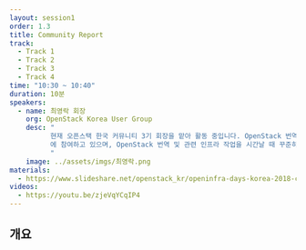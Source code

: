 ```yaml
---
layout: session1
order: 1.3
title: Community Report
track:
  - Track 1
  - Track 2
  - Track 3
  - Track 4
time: "10:30 ~ 10:40"
duration: 10분
speakers:
  - name: 최영락 회장
    org: OpenStack Korea User Group
    desc: "
          현재 오픈스택 한국 커뮤니티 3기 회장을 맡아 활동 중입니다. OpenStack 번역을 시작으로 한 문서화, 버그 수정, 커뮤니케이션 경험을 바탕으로 국제화팀 프로젝트 리더로 약 1년간 활동하였습니다. 현재는 공개SW개발자센터 (KOSSLAB) 글로벌 오픈프론티어 5기 (파트타임)
		  에 참여하고 있으며, OpenStack 번역 및 관련 인프라 작업을 시간날 때 꾸준히 하고 있습니다.
		  "
    image: ../assets/imgs/최영락.png
materials:
  - https://www.slideshare.net/openstack_kr/openinfra-days-korea-2018-community-report
videos:
  - https://youtu.be/zjeVqYCqIP4
---
```


## 개요

